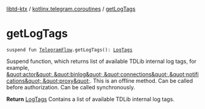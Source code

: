 [libtd-ktx](../index.md) / [kotlinx.telegram.coroutines](index.md) / [getLogTags](./get-log-tags.md)

# getLogTags

`suspend fun `[`TelegramFlow`](../kotlinx.telegram.core/-telegram-flow/index.md)`.getLogTags(): `[`LogTags`](https://tdlibx.github.io/td/docs/org/drinkless/td/libcore/telegram/TdApi/LogTags.html)

Suspend function, which returns list of available TDLib internal log tags, for example,
[&amp;quot;actor&amp;quot;,&amp;quot;binlog&amp;quot;,&amp;quot;connections&amp;quot;,&amp;quot;notifications&amp;quot;,&amp;quot;proxy&amp;quot;](#). This is an offline method. Can be called before authorization. Can be called
synchronously.

**Return**
[LogTags](https://tdlibx.github.io/td/docs/org/drinkless/td/libcore/telegram/TdApi/LogTags.html) Contains a list of available TDLib internal log tags.

